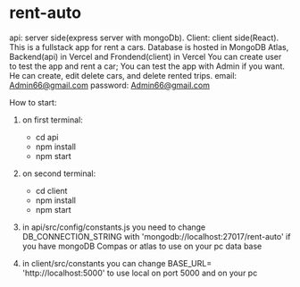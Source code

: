 # rent-auto
api: server side(express server with mongoDb).
Client: client side(React).
This is a fullstack app for rent a cars.
Database is hosted in MongoDB Atlas, Backend(api) in Vercel and Frondend(client) in Vercel
You can create user to test the app and rent a car;
You can test the app with Admin if you want. He can create, edit delete cars, and delete rented trips.
email: Admin66@gmail.com
password: Admin66@gmail.com

How to start:
1) on first terminal:
    - cd api
    - npm install
    - npm start
    
2) on second terminal:
    - cd client
    - npm install
    - npm start

3) in api/src/config/constants.js you need to change DB_CONNECTION_STRING with 'mongodb://localhost:27017/rent-auto' if you have mongoDB Compas or atlas to use on your pc data base

4) in client/src/constants you can change BASE_URL= 'http://localhost:5000' to use local on port 5000 and on your pc
